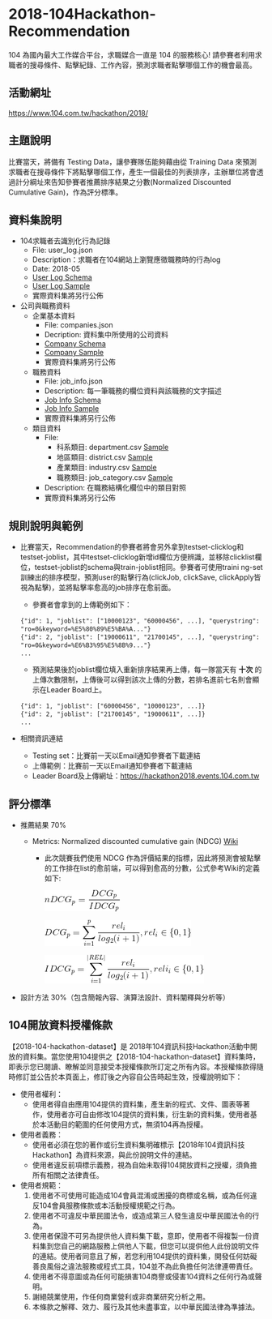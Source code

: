 # 2018-104Hackathon-Recommendation

104 為國內最大工作媒合平台，求職媒合一直是 104 的服務核心!
請參賽者利用求職者的搜尋條件、點擊紀錄、工作內容，預測求職者點擊哪個工作的機會最高。

## 活動網址
https://www.104.com.tw/hackathon/2018/

## 主題說明
比賽當天，將備有 Testing Data，讓參賽隊伍能夠藉由從 Training Data 來預測求職者在搜尋條件下將點擊哪個工作，產生一個最佳的列表排序，主辦單位將會透過計分綱址來告知參賽者推薦排序結果之分數(Normalized Discounted Cumulative Gain)，作為評分標準。

## 資料集說明
* 104求職者去識別化行為記錄
    + File: user_log.json
    + Description：求職者在104網站上瀏覽應徵職務時的行為log
    + Date: 2018-05
    + [User Log Schema](data-schema/user_log_schema.md)
    + [User Log Sample](sample-data/user_log_sample.json)
    + 實際資料集將另行公佈
* 公司與職務資料
    + 企業基本資料
        - File: companies.json
        - Decription: 資料集中所使用的公司資料
        - [Company Schema](data-schema/companies_schema.md)
        - [Company Sample](sample-data/companies_sample.json)
        - 實際資料集將另行公佈
    + 職務資料
        - File: job_info.json
        - Description: 每一筆職務的欄位資料與該職務的文字描述
        - [Job Info Schema](data-schema/job_info_schema.md)
        - [Job Info Sample](sample-data/job_info_sample.json)
        - 實際資料集將另行公佈
    + 類目資料
        - File:
            - 科系類目: department.csv [Sample](sample-data/department_sample.csv)
            - 地區類目: district.csv [Sample](sample-data/district_sample.csv)
            - 產業類目: industry.csv [Sample](sample-data/industry_sample.csv)
            - 職務類目: job_category.csv [Sample](sample-data/job_category_sample.csv)
        - Description: 在職務結構化欄位中的類目對照
        - 實際資料集將另行公佈

## 規則說明與範例
* 比賽當天，Recommendation的參賽者將會另外拿到testset-clicklog和testset-joblist，其中testset-clicklog新增id欄位方便辨識，並移除clicklist欄位，testset-joblist的schema與train-joblist相同。參賽者可使用traini    ng-set訓練出的排序模型，預測user的點擊行為(clickJob, clickSave, clickApply皆視為點擊)，並將點擊率愈高的job排序在愈前面。
    + 參賽者會拿到的上傳範例如下：
    ```
    {"id": 1, "joblist": ["10000123", "60000456", ...], "querystring": "ro=0&keyword=%E5%80%89%E5%BA%A..."}
    {"id": 2, "joblist": ["19000611", "21700145", ...], "querystring": "ro=0&keyword=%E6%B3%95%E5%8B%9..."}
    ...
    ```
    + 預測結果後於joblist欄位填入重新排序結果再上傳，每一隊當天有 __十次__ 的上傳次數限制，上傳後可以得到該次上傳的分數，若排名進前七名則會顯示在Leader Board上。
    ```
    {"id": 1, "joblist": ["60000456", "10000123", ...]}
    {"id": 2, "joblist": ["21700145", "19000611", ...]}
    ...
    ```

* 相關資訊連結
    + Testing set：比賽前一天以Email通知參賽者下載連結
    + 上傳範例：比賽前一天以Email通知參賽者下載連結
    + Leader Board及上傳網址：https://hackathon2018.events.104.com.tw

## 評分標準
* 推薦結果 70%
    + Metrics: Normalized discounted cumulative gain (NDCG) [Wiki](https://en.wikipedia.org/wiki/Discounted_cumulative_gain)
        - 此次競賽我們使用 NDCG 作為評價結果的指標，因此將預測會被點擊的工作排在list的愈前端，可以得到愈高的分數，公式參考Wiki的定義如下:

          ![](images/ndcg.png)

          ![](images/dcg.png)

          ![](images/idcg.png)

* 設計方法 30%（包含簡報內容、演算法設計、資料闡釋與分析等）

## 104開放資料授權條款
【2018-104-hackathon-dataset】是 2018年104資訊科技Hackathon活動中開放的資料集。當您使用104提供之【2018-104-hackathon-dataset】資料集時，即表示您已閱讀、瞭解並同意接受本授權條款所訂定之所有內容。本授權條款得隨時修訂並公告於本頁面上，修訂後之內容自公告時起生效，授權說明如下：

* 使用者權利：
    + 使用者得自由應用104提供的資料集，產生新的程式、文件、圖表等著作，使用者亦可自由修改104提供的資料集，衍生新的資料集，使用者基於本活動目的範圍的任何使用方式，無須104再為授權。
* 使用者義務：
    + 使用者必須在您的著作或衍生資料集明確標示【2018年104資訊科技Hackathon】為資料來源，與此份說明文件的連結。
    + 使用者違反前項標示義務，視為自始未取得104開放資料之授權，須負擔所有相關之法律責任。
* 使用者規範：
    1. 使用者不可使用可能造成104會員混淆或困擾的商標或名稱，或為任何違反104會員服務條款或本活動授權規範之行為。
    2. 使用者不可違反中華民國法令，或造成第三人發生違反中華民國法令的行為。
    3. 使用者保證不可另為提供他人資料集下載，意即，使用者不得複製一份資料集到您自己的網路服務上供他人下載，但您可以提供他人此份說明文件的連結。使用者同意且了解，若您利用104提供的資料集，開發任何妨礙善良風俗之違法服務或程式工具，104並不為此負擔任何法律連帶責任。
    4. 使用者不得意圖或為任何可能損害104商譽或侵害104資料之任何行為或聲明。
    5. 謝絕競業使用，作任何商業營利或非商業研究分析之用。
    6. 本條款之解釋、效力、履行及其他未盡事宜，以中華民國法律為準據法。
